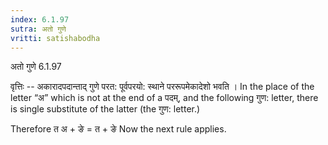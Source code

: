 ```yaml
---
index: 6.1.97
sutra: अतो गुणे
vritti: satishabodha
---
```



 अतो गुणे 6.1.97 


वृत्तिः -- अकारादपदान्ताद् गुणे परत: पूर्वपरयो: स्थाने पररूपमेकादेशो भवति । In the place of the letter “अ” which is not at the end of a पदम्, and the following गुण: letter, there is single substitute of the latter (the गुण: letter.) 


Therefore त अ + ङे = त + ङे Now the next rule applies. 


